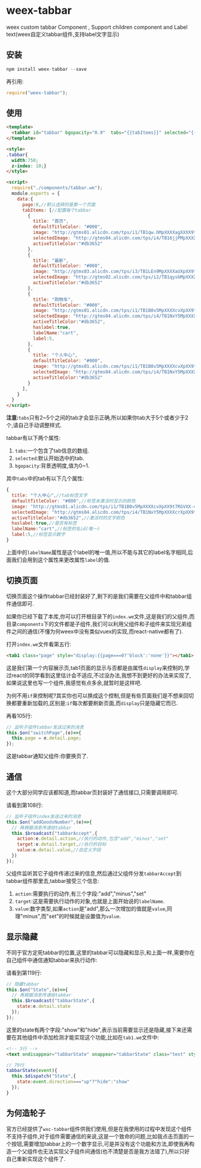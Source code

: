 # weex-tabbar
weex custom tabbar Component , Support children component and Label text(weex自定义tabbar组件,支持label文字显示)

## 安装

```javascript
npm install weex-tabbar --save
```

再引用:

```javascript
require("weex-tabbar");
```

## 使用



```html
<template>
  <tabbar id="tabbar" bgopacity="0.9"  tabs="{{tabItems}}" selected="{{page}}" class="tabbar"></tabbar>
</template>

<style>
.tabbar{
  width:750;
  z-index: 10;}
</style>

<script>
  require("./components/tabbar.we");
  module.exports = {
    data:{
      page:0,//默认选择的是第一个页面
      tabItems: [//配置每个tabbar
        {
          title: "首页",
          defaultTitleColor: "#000",
          image: "http://gtms01.alicdn.com/tps/i1/TB1qw.hMpXXXXagXXXX9t7RGVXX-46-46.png",
          selectedImage: "http://gtms04.alicdn.com/tps/i4/TB16jjPMpXXXXazXVXX9t7RGVXX-46-46.png",
          activeTitleColor:"#db3652"
        },
        {
          title: "最新",
          defaultTitleColor: "#000",
          image: "http://gtms03.alicdn.com/tps/i3/TB1LEn9MpXXXXaUXpXX9t7RGVXX-46-46.png",
          selectedImage: "http://gtms02.alicdn.com/tps/i2/TB1qysbMpXXXXcnXXXX9t7RGVXX-46-46.png",
          activeTitleColor:"#db3652"
        },
        {
          title: "购物车",
          defaultTitleColor: "#000",
          image: "http://gtms01.alicdn.com/tps/i1/TB1B0v5MpXXXXcvXpXX9t7RGVXX-46-46.png",
          selectedImage: "http://gtms04.alicdn.com/tps/i4/TB1NxY5MpXXXXcrXpXX9t7RGVXX-46-46.png",
          activeTitleColor:"#db3652",
          haslabel:true,
          labelName:"cart",
          label:5,
        },
        {
          title: "个人中心",
          defaultTitleColor: "#000",
          image: "http://gtms01.alicdn.com/tps/i1/TB1B0v5MpXXXXcvXpXX9t7RGVXX-46-46.png",
          selectedImage: "http://gtms04.alicdn.com/tps/i4/TB1NxY5MpXXXXcrXpXX9t7RGVXX-46-46.png",
          activeTitleColor:"#db3652"
        }
      ],
    }
  }
</script>
```

**注意:**`tabs`只有2~5个之间的tab才会显示正确,所以如果你tab大于5个或者少于2个,请自己手动调整样式.

tabbar有以下两个属性:

1. `tabs`:一个包含了tab信息的数组.
2. `selected`:默认开始选中的tab.
3. `bgopacity`:背景透明度,值为0~1.

其中`tabs`中的tab有以下几个属性:

```javascript
{
  title: "个人中心",//tab标签文字
  defaultTitleColor: "#000",//标签未激活时显示的颜色
  image: "http://gtms01.alicdn.com/tps/i1/TB1B0v5MpXXXXcvXpXX9t7RGVXX-46-46.png",//标签未激活时显示的图片
  selectedImage: "http://gtms04.alicdn.com/tps/i4/TB1NxY5MpXXXXcrXpXX9t7RGVXX-46-46.png",//标签选中后的图片
  activeTitleColor:"#db3652",//激活时的文字颜色
  haslabel:true,//是否有标签
  labelName:"cart",//标签的名id(唯一)
  label:5,//标签显示数字
}
```

上面中的`labelName`属性是这个label的唯一值,所以不能与其它的label名字相同,后面我们会用到这个属性来更改属性`label`的值.

## 切换页面

切换页面这个操作tabbar已经封装好了,剩下的是我们需要在父组件中和tabbar组件通信即可.

如果你已经下载了本库,你可以打开根目录下的`index.we`文件,这是我们的父组件,而目录`components`下的文件都是子组件,我们可以利用父组件和子组件来实现兄弟组件之间的通信(不懂为何weex中没有类似vuex的实现,而react-native都有了).

打开`index.we`文件看第五行:

```html
<tab1 class="page" style="display:{{page===0?'block':'none'}}"></tab1>
```

这是我们第一个内容展示页,tab1页面的显示与否都是由属性`display`来控制的,学过react的同学看到这里估计会不适应,不过没办法,我想不到更好的办法来实现了,如果说这里也写一个组件,我感觉有点多余,就暂时是这样吧.

为何不用`if`来控制呢?其实你也可以换成这个控制,但是有些页面我们是不想来回切换都要重新加载的,区别是:`if`每次都要刷新页面,而`display`只是隐藏它而已.

再看105行:

```javascript
// 监听子组件tabbar发送过来的消息
this.$on("switchPage",(e)=>{
  this.page = e.detail.page;
});
```

这是tabbar通知父组件:你要换页了.

## 通信

这个大部分同学应该都知道,而tabbar页封装好了通信接口,只需要调用即可.

请看到第108行:

```javascript
// 监听子组件index发送过来的消息
this.$on("addGoodsNumber",(e)=>{
  // 再根据消息传递给tabbar
  this.$broadcast("tabbarAccept",{
    action:e.detail.action,//执行的动作,包含"add","minus","set"
    target:e.detail.target,//执行的目标
    value:e.detail.value,//自定义字段
  })
});
```

父组件监听其它子组件传递过来的信息,然后通过父组件分发`tabbarAccept`到tabbar组件那里去,tabbar接受三个信息:

1. `action`:需要执行的动作,有三个字段:"add","minus","set"
2. `target`:这是需要执行动作的对象,也就是上面开始说的`labelName`.
3. `value`:数字类型,如果`action`是"add",那么一次增加的值就是`value`,同理"minus",而"set"的时候就是设置值为`value`.

## 显示隐藏

不同于官方定死tabbar的位置,这里的tabbar可以隐藏和显示,和上面一样,需要你在自己组件中通信通知tabbar来执行动作:

请看到第119行:

```javascript
// 隐藏tabbar
this.$on("State",(e)=>{
  // 再根据消息传递给tabbar
  this.$broadcast("tabbarState",{
    state:e.detail.state
  });
});
```

这里的state有两个字段:"show"和"hide",表示当前需要显示还是隐藏,接下来还需要在其他组件中添加检测才能实现这个功能,比如在`tab1.we`文件中:

```html
<!-- 3行 -->
<text ondisappear="tabbarState" onappear="tabbarState" class="text" style="color:{{color}}">{{text}}</text>
```

```javascript
// 79行
tabbarState(event){
  this.$dispatch("State",{
    state:event.direction==="up"?"hide":"show"
  });
}
```

## 为何造轮子

官方已经提供了`wxc-tabbar`组件供我们使用,但是在我使用的过程中发现这个组件不支持子组件,对于组件需要通信的来说,这是一个致命的问题,比如我点击页面的一个按钮,需要增加tabbar上的一个数字显示,可是并没有这个功能和方法,即使我再构造一个父组件也无法实现父子组件间通信(也不清楚是否是我方法错了),所以只好自己重新实现这个组件了.